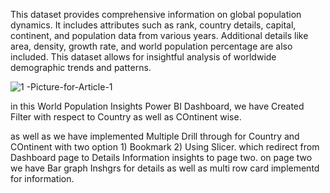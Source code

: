 This dataset provides comprehensive information on global population dynamics. It includes attributes such as rank, country details, capital, continent, and population data from various years. Additional details like area, density, growth rate, and world population percentage are also included. This dataset allows for insightful analysis of worldwide demographic trends and patterns.

![1 -Picture-for-Article-1](https://github.com/swapnil94pardeshi/Power-BI/assets/126460594/e6d4abd8-92a8-4016-940f-0814bc1474be)

in this World Population Insights Power BI Dashboard, 
we have Created Filter with respect to Country as well as COntinent wise. 

as well as we have implemented Multiple Drill through for Country and COntinent with two option 
    1) Bookmark
    2) Using Slicer.
which redirect from Dashboard page to Details Information insights to page two. 
on page two we have Bar graph Inshgrs for details as well as multi row card implementd for information.

